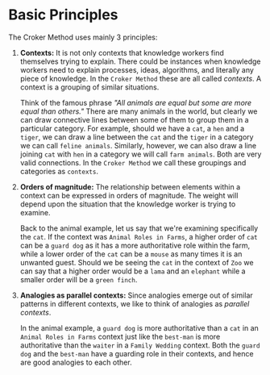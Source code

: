 # Basic Principles

The Croker Method uses mainly 3 principles:

1. **Contexts:** It is not only contexts that knowledge workers find themselves trying to explain. There could be instances when knowledge workers need to explain processes, ideas, algorithms, and literally any piece of knowledge. In the ``Croker Method`` these are all called *contexts*. A context is a grouping of similar situations. 

    Think of the famous phrase *"All animals are equal but some are more equal than others."* There are many animals in the world, but clearly we can draw connective lines between some of them to group them in a particular category. For example, should we have a ``cat``, a ``hen`` and a ``tiger``, we can draw a line between the ``cat`` and the ``tiger`` in a category we can call ``feline animals``. Similarly, however, we can also draw a line joining ``cat`` with ``hen`` in a category we will call ``farm animals``. Both are very valid connections. In the ``Croker Method`` we call these groupings and categories as ``contexts``.

2. **Orders of magnitude:** The relationship between elements within a context can be expressed in orders of magnitude. The weight will depend upon the situation that the knowledge worker is trying to examine.

    Back to the animal example, let us say that we're examining specifically the ``cat``. If the context was ``Animal Roles in Farms``, a higher order of ``cat`` can be a ``guard dog`` as it has a more authoritative role within the farm, while a lower order of the ``cat`` can be a ``mouse`` as many times it is an unwanted guest. Should we be seeing the ``cat`` in the context of ``Zoo`` we can say that a higher order would be a ``lama`` and an ``elephant`` while a smaller order will be a ``green finch``.

3. **Analogies as parallel contexts:** Since analogies emerge out of similar patterns in different contexts, we like to think of analogies as *parallel contexts*.

    In the animal example, a ``guard dog`` is more authoritative than a ``cat`` in an ``Animal Roles in Farms`` context just like the ``best-man`` is more authoritative than the ``waiter`` in a ``Family Wedding`` context. Both the ``guard dog`` and the ``best-man`` have a guarding role in their contexts, and hence are good analogies to each other.

